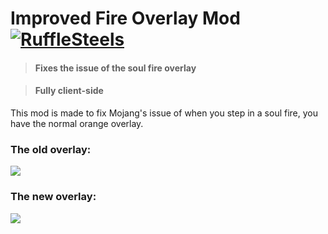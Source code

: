 # Improved Fire Overlay Mod [![RuffleSteels](https://cdn.rawgit.com/sindresorhus/awesome/d7305f38d29fed78fa85652e3a63e154dd8e8829/media/badge.svg)](https://github.com/RuffleSteels/Improved-Fire-Overlay/blob/master/README.md)
> #### Fixes the issue of the soul fire overlay


> #### Fully client-side

This mod is made to fix Mojang's issue of when you step in a soul fire, you have the normal orange overlay.




### The old overlay:

<img src="https://imgur.com/1VzAHp5.png" align="bottom" />

<br />


### The new overlay:

<img src="https://i.imgur.com/hDAOwuC.png" align="bottom" />
